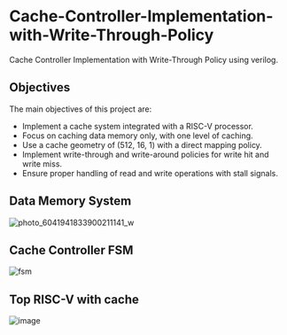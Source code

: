# Cache-Controller-Implementation-with-Write-Through-Policy
Cache Controller Implementation with Write-Through Policy using verilog.
## Objectives
The main objectives of this project are:
- Implement a cache system integrated with a RISC-V processor.
- Focus on caching data memory only, with one level of caching.
- Use a cache geometry of (512, 16, 1) with a direct mapping policy.
- Implement write-through and write-around policies for write hit and write miss.
- Ensure proper handling of read and write operations with stall signals.
## Data Memory System
![photo_6041941833900211141_w](https://github.com/OmniaMohamed12/Cache-Controller-Implementation-with-Write-Through-Policy/assets/110364388/0d0e6dbe-8665-479e-bb58-0fc20539b4c6)

## Cache Controller FSM
![fsm](https://github.com/OmniaMohamed12/Cache-Controller-Implementation-with-Write-Through-Policy/assets/110364388/c2128149-00d5-4439-822e-3e8eebab0c06)

## Top RISC-V with cache
![image](https://github.com/OmniaMohamed12/Cache-Controller-Implementation-with-Write-Through-Policy/assets/110364388/46d3d5d0-c1e9-4f8c-a66b-5917fef93039)

